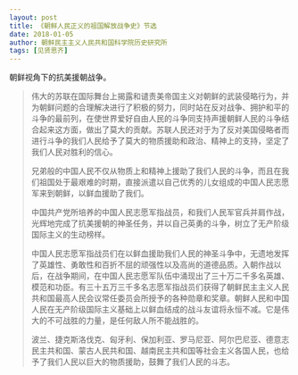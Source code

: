 ```yaml
---
layout: post
title: 《朝鲜人民正义的祖国解放战争史》节选
date: 2018-01-05
author: 朝鲜民主主义人民共和国科学院历史研究所
tags: [见贤思齐]
---
```


 朝鲜视角下的抗美援朝战争。

<!--- more --->

> 伟大的苏联在国际舞台上揭露和谴责美帝国主义对朝鲜的武装侵略行为，并为朝鲜问题的合理解决进行了积极的努力，同时站在反对战争、拥护和平的斗争的最前列，在使世界爱好自由人民的斗争同支持声援朝鲜人民的斗争结合起来这方面，做出了莫大的贡献。苏联人民还对于为了反对美国侵略者而进行斗争的我们人民给予了莫大的物质援助和政治、精神上的支持，坚定了我们人民对胜利的信心。
>
> 兄弟般的中国人民不仅从物质上和精神上援助了我们人民的斗争，而且在我们祖国处于最艰难的时期，直接派遣以自己优秀的儿女组成的中国人民志愿军来到朝鲜，以鲜血援助了我们。
>
> 中国共产党所培养的中国人民志愿军指战员，和我们人民军官兵并肩作战，光辉地完成了抗美援朝的神圣任务，并以自己英勇的斗争，树立了无产阶级国际主义的生动榜样。
>
> 中国人民志愿军指战员们在以鲜血援助我们人民的神圣斗争中，无遗地发挥了英雄性、勇敢性和百折不屈的顽强性以及高尚的道德品质。入朝作战以后，在战争期间，在中国人民志愿军队伍中涌现出了三十万二千多名英雄、模范和功臣。有三十五万三千多名志愿军指战员们获得了朝鲜民主主义人民共和国最高人民会议常任委员会所授予的各种勋章和奖章。朝鲜人民和中国人民在无产阶级国际主义基础上以鲜血结成的战斗友谊将永恒不减。它是伟大的不可战胜的力量，是任何敌人所不能战胜的。
>
> 波兰、捷克斯洛伐克、匈牙利、保加利亚、罗马尼亚、阿尔巴尼亚、德意志民主共和国、蒙古人民共和国、越南民主共和国等社会主义各国人民，也给予了我们人民以巨大的物质援助，鼓舞了我们人民的斗志。